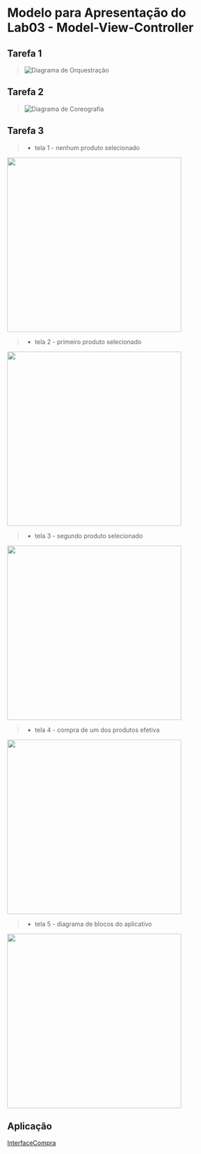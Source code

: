 
# Modelo para Apresentação do Lab03 - Model-View-Controller

## Tarefa 1
> ![Diagrama de Orquestração](images/orquestracao.png)

## Tarefa 2
> ![Diagrama de Coreografia](images/coreografia.png)

## Tarefa 3
> * tela 1 - nenhum produto selecionado<br />
<img src="images/Tela1.jpeg" width="400">

> * tela 2 - primeiro produto selecionado<br />
<img src="images/Tela2.jpeg" width="400">

> * tela 3 - segundo produto selecionado<br />
<img src="images/Tela3.jpeg" width="400">

> * tela 4 - compra de um dos produtos efetiva<br />
<img src="images/Tela4.jpeg" width="400">

> * tela 5 - diagrama de blocos do aplicativo<br />
<img src="images/Tela5.png" width="400">

## Aplicação
[InterfaceCompra](app/InterfaceCompra.aia)